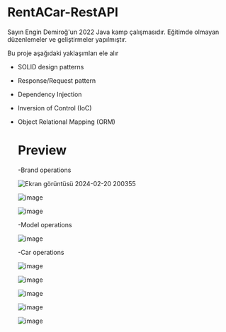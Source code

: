 # RentACar-RestAPI
 Sayın Engin Demiroğ'un 2022 Java kamp çalışmasıdır. Eğitimde olmayan düzenlemeler ve geliştirmeler yapılmıştır.

 Bu proje aşağıdaki yaklaşımları ele alır
 - SOLID design patterns
 - Response/Request pattern
 - Dependency Injection
 - Inversion of Control (IoC)
 - Object Relational Mapping (ORM)

   # Preview

   -Brand operations

   ![Ekran görüntüsü 2024-02-20 200355](https://github.com/yusufziyrek/RentACar-RestAPI/assets/147656327/db59673e-c01c-4159-a65b-42e745ed4683)

   ![image](https://github.com/yusufziyrek/RentACar-RestAPI/assets/147656327/843453bc-b64a-410b-9e02-cb9af60b862f)

   ![image](https://github.com/yusufziyrek/RentACar-RestAPI/assets/147656327/2f2b2089-f8d7-4876-8b9c-2960a311a25a)


   -Model operations

   ![image](https://github.com/yusufziyrek/RentACar-RestAPI/assets/147656327/c4739388-8812-4645-8f2c-bf496d2e7cf2)

   -Car operations

   ![image](https://github.com/yusufziyrek/RentACar-RestAPI/assets/147656327/647af5f4-9888-4810-a6c4-4eb0af2bc35d)

   ![image](https://github.com/yusufziyrek/RentACar-RestAPI/assets/147656327/0d2739ed-3736-4483-ab4c-54499af865b4)

   ![image](https://github.com/yusufziyrek/RentACar-RestAPI/assets/147656327/ba9af1cc-1cf0-4e34-9865-027a895f6119)

   ![image](https://github.com/yusufziyrek/RentACar-RestAPI/assets/147656327/54a274b5-4fae-4ee3-9ef5-33b233677358)

   ![image](https://github.com/yusufziyrek/RentACar-RestAPI/assets/147656327/8198d729-84e8-4b40-aa55-cb5cc31fa6ca)



   



   


 
